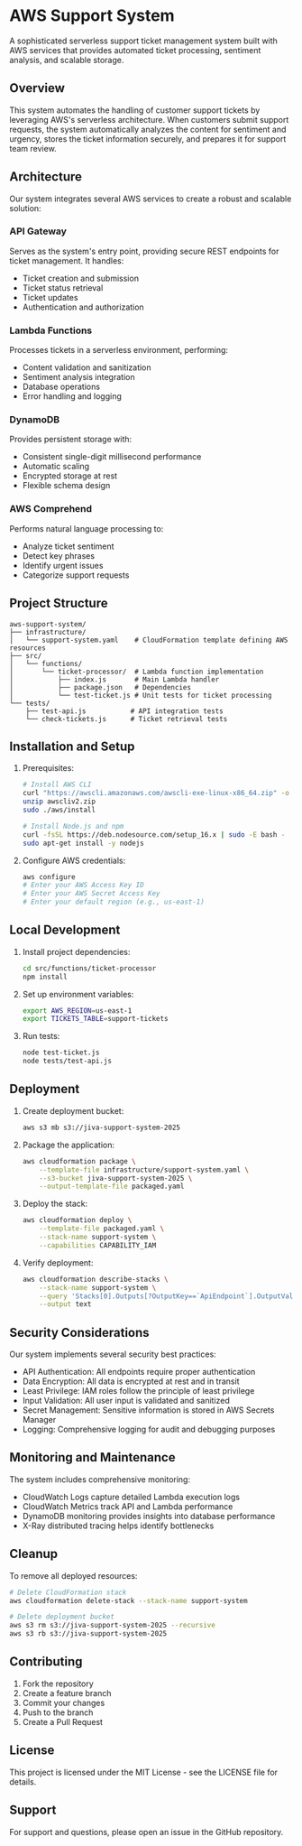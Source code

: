 # AWS Support System

A sophisticated serverless support ticket management system built with AWS services that provides automated ticket processing, sentiment analysis, and scalable storage.

## Overview

This system automates the handling of customer support tickets by leveraging AWS's serverless architecture. When customers submit support requests, the system automatically analyzes the content for sentiment and urgency, stores the ticket information securely, and prepares it for support team review.

## Architecture

Our system integrates several AWS services to create a robust and scalable solution:

### API Gateway
Serves as the system's entry point, providing secure REST endpoints for ticket management. It handles:
- Ticket creation and submission
- Ticket status retrieval
- Ticket updates
- Authentication and authorization

### Lambda Functions
Processes tickets in a serverless environment, performing:
- Content validation and sanitization
- Sentiment analysis integration
- Database operations
- Error handling and logging

### DynamoDB
Provides persistent storage with:
- Consistent single-digit millisecond performance
- Automatic scaling
- Encrypted storage at rest
- Flexible schema design

### AWS Comprehend
Performs natural language processing to:
- Analyze ticket sentiment
- Detect key phrases
- Identify urgent issues
- Categorize support requests

## Project Structure

```
aws-support-system/
├── infrastructure/
│   └── support-system.yaml    # CloudFormation template defining AWS resources
├── src/
│   └── functions/
│       └── ticket-processor/  # Lambda function implementation
│           ├── index.js       # Main Lambda handler
│           ├── package.json   # Dependencies
│           └── test-ticket.js # Unit tests for ticket processing
└── tests/
    ├── test-api.js           # API integration tests
    └── check-tickets.js      # Ticket retrieval tests
```

## Installation and Setup

1. Prerequisites:
   ```bash
   # Install AWS CLI
   curl "https://awscli.amazonaws.com/awscli-exe-linux-x86_64.zip" -o "awscliv2.zip"
   unzip awscliv2.zip
   sudo ./aws/install

   # Install Node.js and npm
   curl -fsSL https://deb.nodesource.com/setup_16.x | sudo -E bash -
   sudo apt-get install -y nodejs
   ```

2. Configure AWS credentials:
   ```bash
   aws configure
   # Enter your AWS Access Key ID
   # Enter your AWS Secret Access Key
   # Enter your default region (e.g., us-east-1)
   ```

## Local Development

1. Install project dependencies:
   ```bash
   cd src/functions/ticket-processor
   npm install
   ```

2. Set up environment variables:
   ```bash
   export AWS_REGION=us-east-1
   export TICKETS_TABLE=support-tickets
   ```

3. Run tests:
   ```bash
   node test-ticket.js
   node tests/test-api.js
   ```

## Deployment

1. Create deployment bucket:
   ```bash
   aws s3 mb s3://jiva-support-system-2025
   ```

2. Package the application:
   ```bash
   aws cloudformation package \
       --template-file infrastructure/support-system.yaml \
       --s3-bucket jiva-support-system-2025 \
       --output-template-file packaged.yaml
   ```

3. Deploy the stack:
   ```bash
   aws cloudformation deploy \
       --template-file packaged.yaml \
       --stack-name support-system \
       --capabilities CAPABILITY_IAM
   ```

4. Verify deployment:
   ```bash
   aws cloudformation describe-stacks \
       --stack-name support-system \
       --query 'Stacks[0].Outputs[?OutputKey==`ApiEndpoint`].OutputValue' \
       --output text
   ```

## Security Considerations

Our system implements several security best practices:

- API Authentication: All endpoints require proper authentication
- Data Encryption: All data is encrypted at rest and in transit
- Least Privilege: IAM roles follow the principle of least privilege
- Input Validation: All user input is validated and sanitized
- Secret Management: Sensitive information is stored in AWS Secrets Manager
- Logging: Comprehensive logging for audit and debugging purposes

## Monitoring and Maintenance

The system includes comprehensive monitoring:

- CloudWatch Logs capture detailed Lambda execution logs
- CloudWatch Metrics track API and Lambda performance
- DynamoDB monitoring provides insights into database performance
- X-Ray distributed tracing helps identify bottlenecks

## Cleanup

To remove all deployed resources:

```bash
# Delete CloudFormation stack
aws cloudformation delete-stack --stack-name support-system

# Delete deployment bucket
aws s3 rm s3://jiva-support-system-2025 --recursive
aws s3 rb s3://jiva-support-system-2025
```

## Contributing

1. Fork the repository
2. Create a feature branch
3. Commit your changes
4. Push to the branch
5. Create a Pull Request

## License

This project is licensed under the MIT License - see the LICENSE file for details.

## Support

For support and questions, please open an issue in the GitHub repository.
